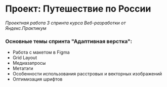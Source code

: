 # **Проект: Путешествие по России**
*Проектная работа 3 спринта курса Веб-разработки от Яндекс.Практикум*

### **Основные темы спринта "Адаптивная верстка":**

* Работа с макетом в Figma
* Grid Layout
* Медиазапросы
* Метатэги
* Особенности использования расстровых и векторных изображений
* Оптимизация шрифтов



